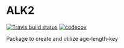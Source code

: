 # ALK2
<!-- badges: start -->
[![Travis build status](https://travis-ci.com/akimanabe/ALK2.svg?branch=master)](https://travis-ci.com/akimanabe/ALK2)
[![codecov](https://codecov.io/gh/akimanabe/ALK2/branch/master/graph/badge.svg)](https://codecov.io/gh/akimanabe/ALK2)
<!-- badges: end -->

Package to create and utilize age-length-key
